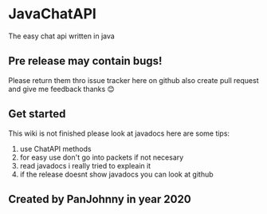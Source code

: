 # JavaChatAPI
The easy chat api written in java

## Pre release may contain bugs!
Please return them thro issue tracker here on github also create pull request and give me feedback thanks 😊

## Get started
This wiki is not finished please look at javadocs here are some tips:
1. use ChatAPI methods
2. for easy use don't go into packets if not necesary
3. read javadocs i really tried to expleain it
4. if the release doesnt show javadocs you can look at github

## Created by PanJohnny in year 2020

